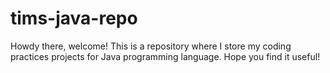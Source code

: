 # tims-java-repo
Howdy there, welcome! This is a repository where I store my coding practices projects for Java programming language. Hope you find it useful!
